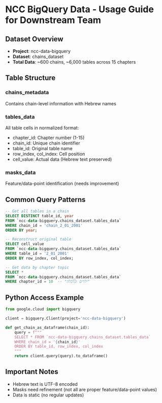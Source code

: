 # NCC BigQuery Data - Usage Guide for Downstream Team

## Dataset Overview
- **Project**: ncc-data-bigquery
- **Dataset**: chains_dataset
- **Total Data**: ~600 chains, ~6,000 tables across 15 chapters

## Table Structure

### chains_metadata
Contains chain-level information with Hebrew names

### tables_data
All table cells in normalized format:
- chapter_id: Chapter number (1-15)
- chain_id: Unique chain identifier
- table_id: Original table name
- row_index, col_index: Cell position
- cell_value: Actual data (Hebrew text preserved)

### masks_data
Feature/data-point identification (needs improvement)

## Common Query Patterns

```sql
-- Get all tables in a chain
SELECT DISTINCT table_id, year 
FROM `ncc-data-bigquery.chains_dataset.tables_data`
WHERE chain_id = 'chain_2_01_2001'
ORDER BY year;

-- Reconstruct original table
SELECT cell_value
FROM `ncc-data-bigquery.chains_dataset.tables_data`
WHERE table_id = '2_01_2001'
ORDER BY row_index, col_index;

-- Get data by chapter topic
SELECT * 
FROM `ncc-data-bigquery.chains_dataset.tables_data`
WHERE chapter_id = 10  -- "ילדים וכלכלה"
```

## Python Access Example

```python
from google.cloud import bigquery

client = bigquery.Client(project='ncc-data-bigquery')

def get_chain_as_dataframe(chain_id):
    query = f"""
    SELECT * FROM `ncc-data-bigquery.chains_dataset.tables_data`
    WHERE chain_id = '{chain_id}'
    ORDER BY table_id, row_index, col_index
    """
    return client.query(query).to_dataframe()
```

## Important Notes
- Hebrew text is UTF-8 encoded
- Masks need refinement (not all are proper feature/data-point values)
- Data is static (no regular updates)
